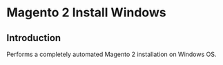 # Magento 2 Install Windows

## Introduction

Performs a completely automated Magento 2 installation on Windows OS.
